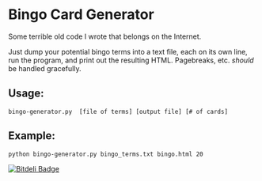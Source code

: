 Bingo Card Generator
====================

Some terrible old code I wrote that belongs on the Internet.

Just dump your potential bingo terms into a text file, each on its own line, run the program, and print out the resulting HTML. Pagebreaks, etc. *should* be handled gracefully.

Usage:
------

```shell
bingo-generator.py  [file of terms] [output file] [# of cards]
```

Example:
--------

```shell
python bingo-generator.py bingo_terms.txt bingo.html 20
```


[![Bitdeli Badge](https://d2weczhvl823v0.cloudfront.net/hrs/bingo/trend.png)](https://bitdeli.com/free "Bitdeli Badge")

